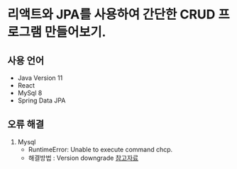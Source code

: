 # 리액트와 JPA를 사용하여 간단한 CRUD 프로그램 만들어보기.

## 사용 언어
+ Java Version 11
+ React
+ MySql 8
+ Spring Data JPA

## 오류 해결

1. Mysql 
    + RuntimeError: Unable to execute command chcp.
    + 해결방법 : Version downgrade [참고자료](https://uwgdqo.tistory.com/375)